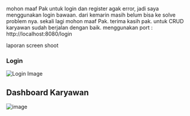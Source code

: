 mohon maaf Pak untuk login dan register agak error, jadi saya menggunakan login bawaan. dari kemarin masih belum bisa ke solve problem nya. sekali lagi mohon maaf Pak. terima kasih pak.
untuk CRUD karyawan sudah berjalan dengan baik.
menggunakan port : http://localhost:8080/login

laporan screen shoot
### Login

![Login Image](https://github.com/user-attachments/assets/35ac9555-0f49-4f25-a5d5-14d59e4f80e5)

## Dashboard Karyawan

![image](https://github.com/user-attachments/assets/1127821b-b158-4674-99ed-5a9e2313cb6e)

